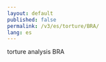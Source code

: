 ```yaml
---
layout: default
published: false
permalink: /v3/es/torture/BRA/
lang: es
---
```


torture analysis BRA
